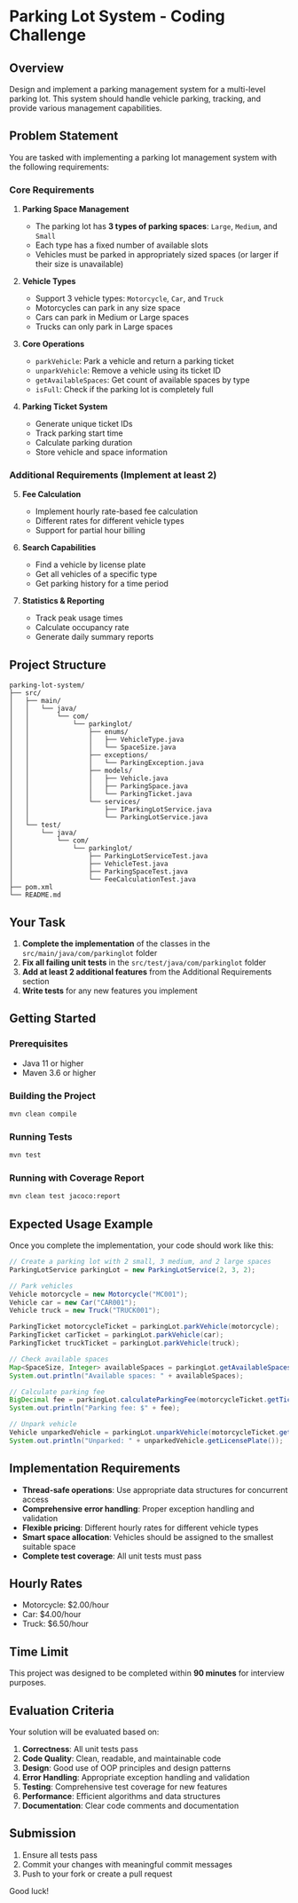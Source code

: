 # Parking Lot System - Coding Challenge

## Overview
Design and implement a parking management system for a multi-level parking lot. This system should handle vehicle parking, tracking, and provide various management capabilities.

## Problem Statement

You are tasked with implementing a parking lot management system with the following requirements:

### Core Requirements

1. **Parking Space Management**
   - The parking lot has **3 types of parking spaces**: `Large`, `Medium`, and `Small`
   - Each type has a fixed number of available slots
   - Vehicles must be parked in appropriately sized spaces (or larger if their size is unavailable)

2. **Vehicle Types**
   - Support 3 vehicle types: `Motorcycle`, `Car`, and `Truck`
   - Motorcycles can park in any size space
   - Cars can park in Medium or Large spaces
   - Trucks can only park in Large spaces

3. **Core Operations**
   - `parkVehicle`: Park a vehicle and return a parking ticket
   - `unparkVehicle`: Remove a vehicle using its ticket ID
   - `getAvailableSpaces`: Get count of available spaces by type
   - `isFull`: Check if the parking lot is completely full

4. **Parking Ticket System**
   - Generate unique ticket IDs
   - Track parking start time
   - Calculate parking duration
   - Store vehicle and space information

### Additional Requirements (Implement at least 2)

5. **Fee Calculation**
   - Implement hourly rate-based fee calculation
   - Different rates for different vehicle types
   - Support for partial hour billing

6. **Search Capabilities**
   - Find a vehicle by license plate
   - Get all vehicles of a specific type
   - Get parking history for a time period

7. **Statistics & Reporting**
   - Track peak usage times
   - Calculate occupancy rate
   - Generate daily summary reports

## Project Structure

```
parking-lot-system/
├── src/
│   ├── main/
│   │   └── java/
│   │       └── com/
│   │           └── parkinglot/
│   │               ├── enums/
│   │               │   ├── VehicleType.java
│   │               │   └── SpaceSize.java
│   │               ├── exceptions/
│   │               │   └── ParkingException.java
│   │               ├── models/
│   │               │   ├── Vehicle.java
│   │               │   ├── ParkingSpace.java
│   │               │   └── ParkingTicket.java
│   │               └── services/
│   │                   ├── IParkingLotService.java
│   │                   └── ParkingLotService.java
│   └── test/
│       └── java/
│           └── com/
│               └── parkinglot/
│                   ├── ParkingLotServiceTest.java
│                   ├── VehicleTest.java
│                   ├── ParkingSpaceTest.java
│                   └── FeeCalculationTest.java
├── pom.xml
└── README.md
```

## Your Task

1. **Complete the implementation** of the classes in the `src/main/java/com/parkinglot` folder
2. **Fix all failing unit tests** in the `src/test/java/com/parkinglot` folder
3. **Add at least 2 additional features** from the Additional Requirements section
4. **Write tests** for any new features you implement

## Getting Started

### Prerequisites
- Java 11 or higher
- Maven 3.6 or higher

### Building the Project
```bash
mvn clean compile
```

### Running Tests
```bash
mvn test
```

### Running with Coverage Report
```bash
mvn clean test jacoco:report
```

## Expected Usage Example

Once you complete the implementation, your code should work like this:

```java
// Create a parking lot with 2 small, 3 medium, and 2 large spaces
ParkingLotService parkingLot = new ParkingLotService(2, 3, 2);

// Park vehicles
Vehicle motorcycle = new Motorcycle("MC001");
Vehicle car = new Car("CAR001");
Vehicle truck = new Truck("TRUCK001");

ParkingTicket motorcycleTicket = parkingLot.parkVehicle(motorcycle);
ParkingTicket carTicket = parkingLot.parkVehicle(car);
ParkingTicket truckTicket = parkingLot.parkVehicle(truck);

// Check available spaces
Map<SpaceSize, Integer> availableSpaces = parkingLot.getAvailableSpaces();
System.out.println("Available spaces: " + availableSpaces);

// Calculate parking fee
BigDecimal fee = parkingLot.calculateParkingFee(motorcycleTicket.getTicketId());
System.out.println("Parking fee: $" + fee);

// Unpark vehicle
Vehicle unparkedVehicle = parkingLot.unparkVehicle(motorcycleTicket.getTicketId());
System.out.println("Unparked: " + unparkedVehicle.getLicensePlate());
```

## Implementation Requirements

- **Thread-safe operations**: Use appropriate data structures for concurrent access
- **Comprehensive error handling**: Proper exception handling and validation
- **Flexible pricing**: Different hourly rates for different vehicle types
- **Smart space allocation**: Vehicles should be assigned to the smallest suitable space
- **Complete test coverage**: All unit tests must pass

## Hourly Rates
- Motorcycle: $2.00/hour
- Car: $4.00/hour  
- Truck: $6.50/hour

## Time Limit
This project was designed to be completed within **90 minutes** for interview purposes.

## Evaluation Criteria

Your solution will be evaluated based on:

1. **Correctness**: All unit tests pass
2. **Code Quality**: Clean, readable, and maintainable code
3. **Design**: Good use of OOP principles and design patterns
4. **Error Handling**: Appropriate exception handling and validation
5. **Testing**: Comprehensive test coverage for new features
6. **Performance**: Efficient algorithms and data structures
7. **Documentation**: Clear code comments and documentation

## Submission

1. Ensure all tests pass
2. Commit your changes with meaningful commit messages
3. Push to your fork or create a pull request

Good luck!